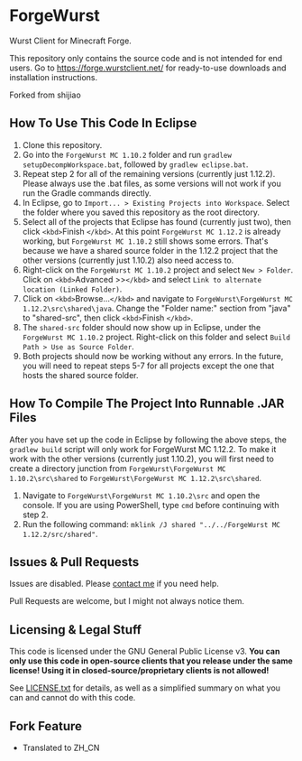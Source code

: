 # ForgeWurst

Wurst Client for Minecraft Forge.

This repository only contains the source code and is not intended for end users. Go to https://forge.wurstclient.net/ for ready-to-use downloads and installation instructions.

Forked from shijiao 

## How To Use This Code In Eclipse

1. Clone this repository.
2. Go into the `ForgeWurst MC 1.10.2` folder and run `gradlew setupDecompWorkspace.bat`, followed by `gradlew eclipse.bat`.
3. Repeat step 2 for all of the remaining versions (currently just 1.12.2). Please always use the .bat files, as some versions will not work if you run the Gradle commands directly.
4. In Eclipse, go to `Import... > Existing Projects into Workspace`. Select the folder where you saved this repository as the root directory.
5. Select all of the projects that Eclipse has found (currently just two), then click `<kbd>`Finish `</kbd>`. At this point `ForgeWurst MC 1.12.2` is already working, but `ForgeWurst MC 1.10.2` still shows some errors. That's because we have a shared source folder in the 1.12.2 project that the other versions (currently just 1.10.2) also need access to.
6. Right-click on the `ForgeWurst MC 1.10.2` project and select `New > Folder`. Click on `<kbd>`Advanced >>`</kbd>` and select `Link to alternate location (Linked Folder)`.
7. Click on `<kbd>`Browse...`</kbd>` and navigate to `ForgeWurst\ForgeWurst MC 1.12.2\src\shared\java`. Change the "Folder name:" section from "java" to "shared-src", then click `<kbd>`Finish `</kbd>`.
8. The `shared-src` folder should now show up in Eclipse, under the `ForgeWurst MC 1.10.2` project. Right-click on this folder and select `Build Path > Use as Source Folder`.
9. Both projects should now be working without any errors. In the future, you will need to repeat steps 5-7 for all projects except the one that hosts the shared source folder.

## How To Compile The Project Into Runnable .JAR Files

After you have set up the code in Eclipse by following the above steps, the `gradlew build` script will only work for ForgeWurst MC 1.12.2. To make it work with the other versions (currently just 1.10.2), you will first need to create a directory junction from `ForgeWurst\ForgeWurst MC 1.10.2\src\shared` to `ForgeWurst\ForgeWurst MC 1.12.2\src\shared`.

1. Navigate to `ForgeWurst\ForgeWurst MC 1.10.2\src` and open the console. If you are using PowerShell, type `cmd` before continuing with step 2.
2. Run the following command: `mklink /J shared "../../ForgeWurst MC 1.12.2/src/shared"`.

## Issues & Pull Requests

Issues are disabled. Please [contact me](https://www.wurstclient.net/contact/) if you need help.

Pull Requests are welcome, but I might not always notice them.

## Licensing & Legal Stuff

This code is licensed under the GNU General Public License v3. **You can only use this code in open-source clients that you release under the same license! Using it in closed-source/proprietary clients is not allowed!**

See [LICENSE.txt](LICENSE.txt) for details, as well as a simplified summary on what you can and cannot do with this code.

## Fork Feature

* Translated to ZH_CN
